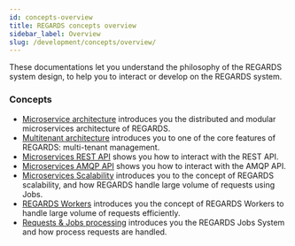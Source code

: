```yaml
---
id: concepts-overview
title: REGARDS concepts overview
sidebar_label: Overview
slug: /development/concepts/overview/
---
```


These documentations let you understand the philosophy of the REGARDS system design, to help you to interact or develop
on the REGARDS system.

### Concepts

- [Microservice architecture](./02-microservices.md) introduces you the distributed and modular microservices
  architecture
  of REGARDS.
- [Multitenant architecture](./03-multitenant.md) introduces you to one of the core features of REGARDS: multi-tenant
  management.
- [Microservices REST API](./05-rest-api.md) shows you how to interact with the REST API.
- [Microservices AMQP API](./06-amqp-api.md) shows you how to interact with the AMQP API.
- [Microservices Scalability](./07-scalability.md) introduces you to the concept of REGARDS scalability, and how REGARDS
  handle
  large volume of requests using Jobs.
- [REGARDS Workers](./08-workers.md) introduces you the concept of REGARDS Workers to handle large volume of requests
  efficiently.
- [Requests & Jobs processing](./10-requests-jobs.md) introduces you the REGARDS Jobs System and how process requests
  are handled.
